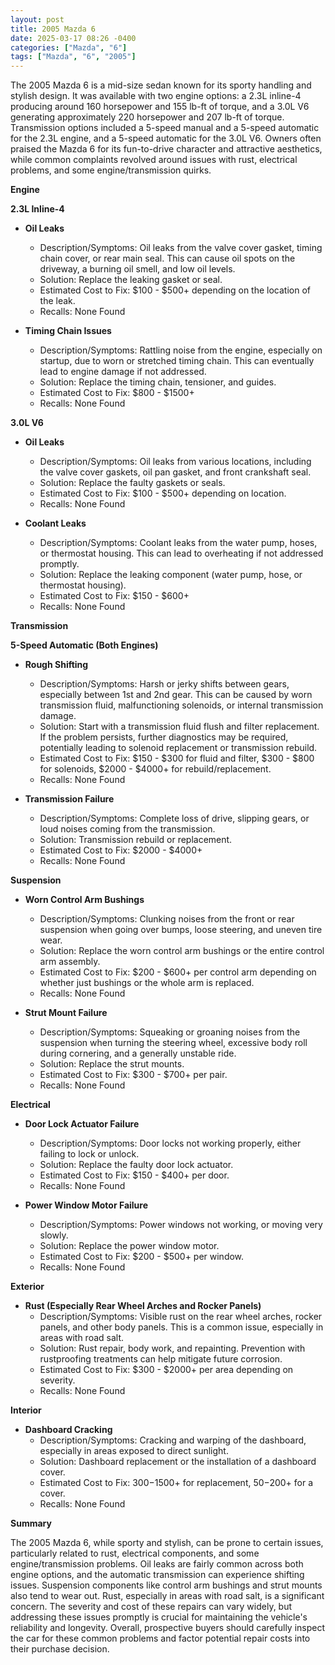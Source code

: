 ```yaml
---
layout: post
title: 2005 Mazda 6
date: 2025-03-17 08:26 -0400
categories: ["Mazda", "6"]
tags: ["Mazda", "6", "2005"]
---
```

The 2005 Mazda 6 is a mid-size sedan known for its sporty handling and stylish design. It was available with two engine options: a 2.3L inline-4 producing around 160 horsepower and 155 lb-ft of torque, and a 3.0L V6 generating approximately 220 horsepower and 207 lb-ft of torque. Transmission options included a 5-speed manual and a 5-speed automatic for the 2.3L engine, and a 5-speed automatic for the 3.0L V6. Owners often praised the Mazda 6 for its fun-to-drive character and attractive aesthetics, while common complaints revolved around issues with rust, electrical problems, and some engine/transmission quirks.

**Engine**

**2.3L Inline-4**

*   **Oil Leaks**
    *   Description/Symptoms: Oil leaks from the valve cover gasket, timing chain cover, or rear main seal. This can cause oil spots on the driveway, a burning oil smell, and low oil levels.
    *   Solution: Replace the leaking gasket or seal.
    *   Estimated Cost to Fix: $100 - $500+ depending on the location of the leak.
    *   Recalls: None Found

*   **Timing Chain Issues**
    *   Description/Symptoms: Rattling noise from the engine, especially on startup, due to worn or stretched timing chain. This can eventually lead to engine damage if not addressed.
    *   Solution: Replace the timing chain, tensioner, and guides.
    *   Estimated Cost to Fix: $800 - $1500+
    *   Recalls: None Found

**3.0L V6**

*   **Oil Leaks**
    *   Description/Symptoms: Oil leaks from various locations, including the valve cover gaskets, oil pan gasket, and front crankshaft seal.
    *   Solution: Replace the faulty gaskets or seals.
    *   Estimated Cost to Fix: $100 - $500+ depending on location.
    *   Recalls: None Found

*   **Coolant Leaks**
    *   Description/Symptoms: Coolant leaks from the water pump, hoses, or thermostat housing. This can lead to overheating if not addressed promptly.
    *   Solution: Replace the leaking component (water pump, hose, or thermostat housing).
    *   Estimated Cost to Fix: $150 - $600+
    *   Recalls: None Found

**Transmission**

**5-Speed Automatic (Both Engines)**

*   **Rough Shifting**
    *   Description/Symptoms: Harsh or jerky shifts between gears, especially between 1st and 2nd gear. This can be caused by worn transmission fluid, malfunctioning solenoids, or internal transmission damage.
    *   Solution: Start with a transmission fluid flush and filter replacement. If the problem persists, further diagnostics may be required, potentially leading to solenoid replacement or transmission rebuild.
    *   Estimated Cost to Fix: $150 - $300 for fluid and filter, $300 - $800 for solenoids, $2000 - $4000+ for rebuild/replacement.
    *   Recalls: None Found

*   **Transmission Failure**
    *   Description/Symptoms: Complete loss of drive, slipping gears, or loud noises coming from the transmission.
    *   Solution: Transmission rebuild or replacement.
    *   Estimated Cost to Fix: $2000 - $4000+
    *   Recalls: None Found

**Suspension**

*   **Worn Control Arm Bushings**
    *   Description/Symptoms: Clunking noises from the front or rear suspension when going over bumps, loose steering, and uneven tire wear.
    *   Solution: Replace the worn control arm bushings or the entire control arm assembly.
    *   Estimated Cost to Fix: $200 - $600+ per control arm depending on whether just bushings or the whole arm is replaced.
    *   Recalls: None Found

*   **Strut Mount Failure**
    *   Description/Symptoms: Squeaking or groaning noises from the suspension when turning the steering wheel, excessive body roll during cornering, and a generally unstable ride.
    *   Solution: Replace the strut mounts.
    *   Estimated Cost to Fix: $300 - $700+ per pair.
    *   Recalls: None Found

**Electrical**

*   **Door Lock Actuator Failure**
    *   Description/Symptoms: Door locks not working properly, either failing to lock or unlock.
    *   Solution: Replace the faulty door lock actuator.
    *   Estimated Cost to Fix: $150 - $400+ per door.
    *   Recalls: None Found

*   **Power Window Motor Failure**
    *   Description/Symptoms: Power windows not working, or moving very slowly.
    *   Solution: Replace the power window motor.
    *   Estimated Cost to Fix: $200 - $500+ per window.
    *   Recalls: None Found

**Exterior**

*   **Rust (Especially Rear Wheel Arches and Rocker Panels)**
    *   Description/Symptoms: Visible rust on the rear wheel arches, rocker panels, and other body panels. This is a common issue, especially in areas with road salt.
    *   Solution: Rust repair, body work, and repainting. Prevention with rustproofing treatments can help mitigate future corrosion.
    *   Estimated Cost to Fix: $300 - $2000+ per area depending on severity.
    *   Recalls: None Found

**Interior**

*   **Dashboard Cracking**
    *   Description/Symptoms: Cracking and warping of the dashboard, especially in areas exposed to direct sunlight.
    *   Solution: Dashboard replacement or the installation of a dashboard cover.
    *   Estimated Cost to Fix: $300-$1500+ for replacement, $50-$200+ for a cover.
    *   Recalls: None Found

**Summary**

The 2005 Mazda 6, while sporty and stylish, can be prone to certain issues, particularly related to rust, electrical components, and some engine/transmission problems. Oil leaks are fairly common across both engine options, and the automatic transmission can experience shifting issues. Suspension components like control arm bushings and strut mounts also tend to wear out. Rust, especially in areas with road salt, is a significant concern. The severity and cost of these repairs can vary widely, but addressing these issues promptly is crucial for maintaining the vehicle's reliability and longevity. Overall, prospective buyers should carefully inspect the car for these common problems and factor potential repair costs into their purchase decision.


